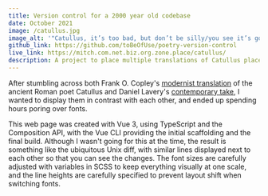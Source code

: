 ```yaml
---
title: Version control for a 2000 year old codebase
date: October 2021
image: /catullus.jpg
image_alt: '"Catullus, it’s too bad, but don’t be silly/you see it’s gone; well, gone is gone, that’s all" in normal text. "[A deep shuddering inhale] My new thing is infinite resignation./I’m extremely reserved now, and just, I hold everything loosely" in text that''s fading as it gets further from the mouse cursor.'
github_link: https://github.com/toBeOfUse/poetry-version-control
live_link: https://mitch.com.net.biz.org.zone.place/catullus/
description: A project to place multiple translations of Catullus placed in sync.
---
```


After stumbling across both Frank O. Copley's [modernist translation](https://www.google.com/books/edition/_/7OFnjgEACAAJ?hl=en) of the ancient Roman poet Catullus and Daniel Lavery's [contemporary take](https://www.thechatner.com/p/dirtbag-catullus), I wanted to display them in contrast with each other, and ended up spending hours poring over fonts.

This web page was created with Vue 3, using TypeScript and the Composition API, with the Vue CLI providing the initial scaffolding and the final build. Although I wasn't going for this at the time, the result is something like the ubiquitous Unix diff, with similar lines displayed next to each other so that you can see the changes. The font sizes are carefully adjusted with variables in SCSS to keep everything visually at one scale, and the line heights are carefully specified to prevent layout shift when switching fonts.
